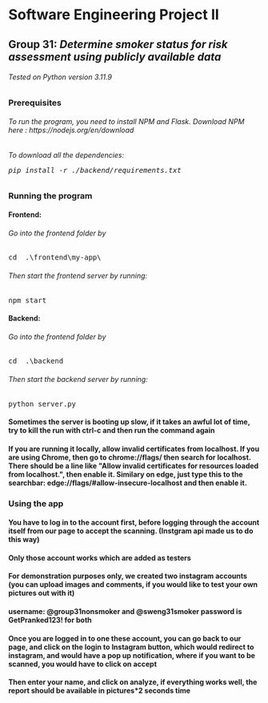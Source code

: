 <h1>Software Engineering Project II</h1>
<h2>Group 31: <i>Determine smoker status for risk assessment using publicly available data</i>
</h2>
<h6>Tested on Python version 3.11.9</h6>
<h3>Prerequisites</h3>
<h6>To run the program, you need to install NPM and Flask.
Download NPM here : https://nodejs.org/en/download
</h6>
<h6>
To download all the dependencies:
<pre>pip install -r ./backend/requirements.txt</pre>

</h6>

<h3>Running the program</h3>
<h4>Frontend:</h4>
<h6>Go into the frontend folder by </h6>
<pre>cd  .\frontend\my-app\ </pre>
<h6>Then start the frontend server by running:</h6>
<pre>npm start</pre>

<h4>Backend:</h4>
<h6>Go into the frontend folder by </h6>
<pre>cd  .\backend </pre>
<h6>Then start the backend server by running:</h6>
<pre>python server.py</pre>
<h4>Sometimes the server is booting up slow, if it takes an awful lot  of time, try to kill the run with ctrl-c and then run the command again</h4>
<h4>If you are running it locally, allow invalid certificates from localhost. If you are using Chrome, then go to chrome://flags/ then search for localhost.
There should be a line like "Allow invalid certificates for resources loaded from localhost.", then enable it. Similary on edge, just type this to the searchbar: edge://flags/#allow-insecure-localhost and then enable it.
</h4>
<h3>Using the app</h3>
<h4>You have to log in to the account first, before logging through the account itself from our page to accept the scanning. (Instgram api made us to do this way)</h4>
<h4>Only those account works which are added as testers</h4>
<h4>For demonstration purposes only, we created two instagram accounts (you can upload images and comments, if you would like to test your own pictures out with it)<h4>
<h4>username: @group31nonsmoker and @sweng31smoker password is GetPranked123! for both</h4>
<h4>Once you are logged in to one these account, you can go back to our page, and click on the login to Instagram button, which would redirect to instagram, and would have a pop up notification, where if you want to be scanned, you would have to click on accept</h4>
<h4>Then enter your name, and click on analyze, if everything works well, the report should be available in pictures*2 seconds time</h4>


